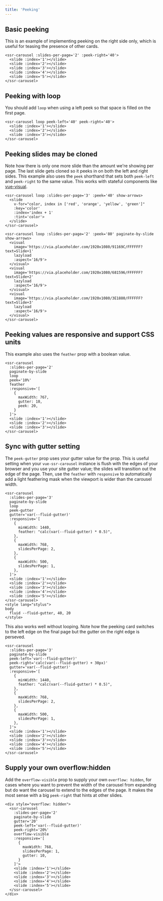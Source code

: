 ```yaml
---
title: 'Peeking'
---
```


## Basic peeking

This is an example of implementing peeking on the right side only, which is useful for teasing the presence of other cards.

<demos-peeking-basic></demos-peeking-basic>

```vue
<ssr-carousel :slides-per-page='2' :peek-right='40'>
  <slide :index='1'></slide>
  <slide :index='2'></slide>
  <slide :index='3'></slide>
  <slide :index='4'></slide>
  <slide :index='5'></slide>
</ssr-carousel>
```

## Peeking with loop

You should add `loop` when using a left peek so that space is filled on the first page.

<demos-peeking-loop></demos-peeking-loop>

```vue
<ssr-carousel loop peek-left='40' peek-right='40'>
  <slide :index='1'></slide>
  <slide :index='2'></slide>
  <slide :index='3'></slide>
</ssr-carousel>
```

## Peeking slides may be cloned

Note how there is only one more slide than the amount we're showing per page. The last slide gets cloned so it peeks in on both the left and right sides.  This example also uses the `peek` shorthand that sets both `peek-left` and `peek-right` to the same value. This works with stateful components like [vue-visual](https://github.com/BKWLD/vue-visual).

<demos-peeking-cloning></demos-peeking-cloning>
<demos-peeking-visual></demos-peeking-visual>

```vue
<ssr-carousel loop :slides-per-page='3' :peek='40' show-arrows>
  <slide
    v-for="color, index in ['red', 'orange', 'yellow', 'green']"
    :key='color'
    :index='index + 1'
    :tint='color'>
  </slide>
</ssr-carousel>

<ssr-carousel loop :slides-per-page='2' :peek='80' paginate-by-slide show-arrows>
  <visual
    image='https://via.placeholder.com/1920x1080/91169C/FFFFFF?text=Slide+1'
    lazyload
    :aspect='16/9'>
  </visual>
  <visual
    image='https://via.placeholder.com/1920x1080/681596/FFFFFF?text=Slide+2'
    lazyload
    :aspect='16/9'>
  </visual>
  <visual
    image='https://via.placeholder.com/1920x1080/3E1880/FFFFFF?text=Slide+3'
    lazyload
    :aspect='16/9'>
  </visual>
</ssr-carousel>
```

## Peeking values are responsive and support CSS units

This example also uses the `feather` prop with a boolean value.

<demos-peeking-responsive></demos-peeking-responsive>

```vue
<ssr-carousel
  :slides-per-page='2'
  paginate-by-slide
  loop
  peek='10%'
  feather
  :responsive='[
    {
      maxWidth: 767,
      gutter: 10,
      peek: 20,
    }
  ]'>
  <slide :index='1'></slide>
  <slide :index='2'></slide>
  <slide :index='3'></slide>
</ssr-carousel>
```

## Sync with gutter setting

The `peek-gutter` prop uses your gutter value for the prop.  This is useful setting when your `vue-ssr-carousel` instance is flush with the edges of your browser and you use your site gutter value; the slides will transition out the edge of the page.  Then, use the `feather` with `responsive` to automatically add a light feathering mask when the viewport is wider than the carousel width.

<demos-peeking-gutters></demos-peeking-gutters>

```vue
<ssr-carousel
  :slides-per-page='3'
  paginate-by-slide
  loop
  peek-gutter
  gutter='var(--fluid-gutter)'
  :responsive='[
    {
      minWidth: 1440,
      feather: "calc(var(--fluid-gutter) * 0.5)",
    },
    {
      maxWidth: 768,
      slidesPerPage: 2,
    },
    {
      maxWidth: 500,
      slidesPerPage: 1,
    },
  ]'>
  <slide :index='1'></slide>
  <slide :index='2'></slide>
  <slide :index='3'></slide>
  <slide :index='4'></slide>
  <slide :index='5'></slide>
</ssr-carousel>
<style lang="stylus">
body
  fluid --fluid-gutter, 40, 20
</style>
```

This also works well without looping. Note how the peeking card switches to the left edge on the final page but the gutter on the right edge is perseved.

<demos-peeking-loopless-gutter></demos-peeking-loopless-gutter>

```vue
<ssr-carousel
  :slides-per-page='3'
  paginate-by-slide
  peek-left='var(--fluid-gutter)'
  peek-right='calc(var(--fluid-gutter) + 30px)'
  gutter='var(--fluid-gutter)'
  :responsive='[
    {
      minWidth: 1440,
      feather: "calc(var(--fluid-gutter) * 0.5)",
    },
    {
      maxWidth: 768,
      slidesPerPage: 2,
    },
    {
      maxWidth: 500,
      slidesPerPage: 1,
    },
  ]'>
  <slide :index='1'></slide>
  <slide :index='2'></slide>
  <slide :index='3'></slide>
  <slide :index='4'></slide>
  <slide :index='5'></slide>
</ssr-carousel>
```

## Supply your own overflow:hidden

Add the `overflow-visible` prop to supply your own `overflow: hidden`, for cases where you want to prevent the width of the carousel from expanding but do want the carousel to extend to the edges of the page.  It makes the most sense with a big `peek-right` that hints at other slides.

<demos-peeking-overflow-visible></demos-peeking-overflow-visible>

```vue
<div style="overflow: hidden">
  <ssr-carousel
    :slides-per-page='2'
    paginate-by-slide
    gutter='20'
    peek-left='var(--fluid-gutter)'
    peek-right='20%'
    overflow-visible
    :responsive='[
      {
        maxWidth: 768,
        slidesPerPage: 1,
        gutter: 10,
      }
    ]'>
    <slide :index='1'></slide>
    <slide :index='2'></slide>
    <slide :index='3'></slide>
    <slide :index='4'></slide>
    <slide :index='5'></slide>
  </ssr-carousel>
</div>
```
